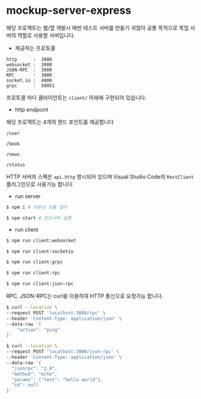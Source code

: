 # mockup-server-express

해당 프로젝트는 웹/앱 개발시 매번 테스트 서버를 만들기 귀찮아 공통 목적으로 목업 서버의 역할로 사용할 서버입니다.

* 제공하는 프로토콜

```
http      :  3000
websocket :  3000
JSON-RPC  :  3000
RPC       :  3000
socket.io :  4000
grpc      :  50051
```

프로토콜 마다 클라이언트는 `client/` 아래에 구현되어 있습니다.

* http endpoint

해당 프로젝트는 4개의 엔드 포인트를 제공합니다

```
/user

/book

/news

/status
```

HTTP 서버의 스펙은 `api.http` 명시되어 있으며 Visual Studio Code의 `RestClient` 플러그인으로 사용가능 합니다.

* run server

```bash
$ npm i # 의존성 모듈 설치

$ npm start # 모든서버 실행
```

* run client

```bash
$ npm run client:websocket

$ npm run client:socketio

$ npm run client:grpc

$ npm run client:rpc

$ npm run client:json-rpc
```

RPC, JSON-RPC는 curl을 이용하여 HTTP 통신으로 요청가능 합니다.

```sh
$ curl --location \
--request POST 'localhost:3000/rpc' \
--header 'Content-Type: application/json' \
--data-raw '{
    "action": "ping"
}'
```

```sh
$ curl --location \
--request POST 'localhost:3000/json-rpc' \
--header 'Content-Type: application/json' \
--data-raw '{
  "jsonrpc": "2.0", 
  "method": "echo", 
  "params": {"text": "hello world"}, 
  "id": null
}'
```
